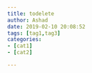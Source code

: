 ```yaml
---
title: todelete
author: Ashad
date: 2019-02-10 20:08:52
tags: [tag1,tag3]
categories:
- [cat1]
- [cat2]

---
```

